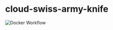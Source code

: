 # cloud-swiss-army-knife

![Docker Workflow](https://github.com/AlbertHahn/cloud-swiss-army-knife/.github/workflows/image.yml/badge.svg)
